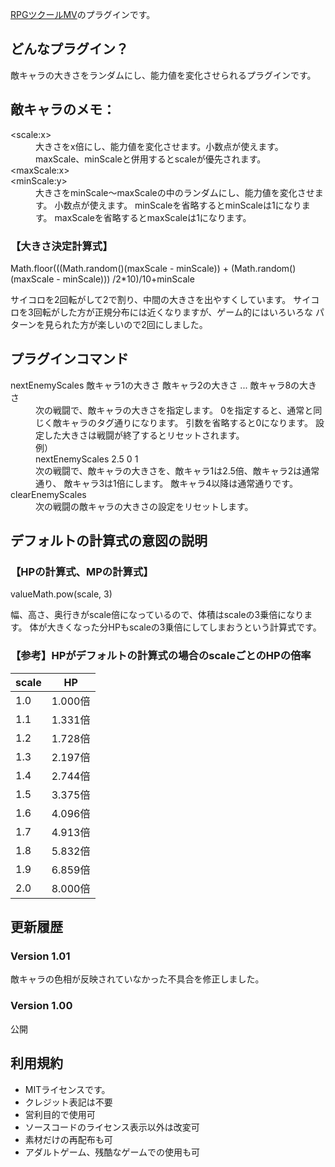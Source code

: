 ﻿

[RPGツクールMV](https://tkool.jp/mv/)のプラグインです。


## どんなプラグイン？

敵キャラの大きさをランダムにし、能力値を変化させられるプラグインです。





## 敵キャラのメモ：

<dl>
<dt>&lt;scale:x&gt;</dt>

<dd>大きさをx倍にし、能力値を変化させます。小数点が使えます。
maxScale、minScaleと併用するとscaleが優先されます。</dd>

<dt>&lt;maxScale:x&gt;<br>
&lt;minScale:y&gt;</dt>

<dd>大きさをminScale～maxScaleの中のランダムにし、能力値を変化させます。
小数点が使えます。
minScaleを省略するとminScaleは1になります。
maxScaleを省略するとmaxScaleは1になります。</dd>

</dl>

### 【大きさ決定計算式】

Math.floor(((Math.random()(maxScale - minScale)) + (Math.random()(maxScale - minScale))) /2*10)/10+minScale

サイコロを2回転がして2で割り、中間の大きさを出やすくしています。
サイコロを3回転がした方が正規分布には近くなりますが、ゲーム的にはいろいろな
パターンを見られた方が楽しいので2回にしました。


## プラグインコマンド

<dl>

<dt>nextEnemyScales 敵キャラ1の大きさ 敵キャラ2の大きさ ... 敵キャラ8の大きさ</dt>

<dd>次の戦闘で、敵キャラの大きさを指定します。
0を指定すると、通常と同じく敵キャラのタグ通りになります。
引数を省略すると0になります。
設定した大きさは戦闘が終了するとリセットされます。</dd>


<dd>例）<br>
nextEnemyScales 2.5 0 1</dd>

<dd>次の戦闘で、敵キャラの大きさを、敵キャラ1は2.5倍、敵キャラ2は通常通り、
敵キャラ3は1倍にします。
敵キャラ4以降は通常通りです。</dd>


<dt>clearEnemyScales</dt>

<dd>次の戦闘の敵キャラの大きさの設定をリセットします。</dd>

</dl>



## デフォルトの計算式の意図の説明


### 【HPの計算式、MPの計算式】

valueMath.pow(scale, 3)

幅、高さ、奥行きがscale倍になっているので、体積はscaleの3乗倍になります。
体が大きくなった分HPもscaleの3乗倍にしてしまおうという計算式です。

### 【参考】HPがデフォルトの計算式の場合のscaleごとのHPの倍率

| scale | HP |
| ---- | ---- |
| 1.0 | 1.000倍 |
| 1.1 | 1.331倍 |
| 1.2 | 1.728倍 |
| 1.3 | 2.197倍 |
| 1.4 | 2.744倍 |
| 1.5 | 3.375倍 |
| 1.6 | 4.096倍 |
| 1.7 | 4.913倍 |
| 1.8 | 5.832倍 |
| 1.9 | 6.859倍 |
| 2.0 | 8.000倍 |


## 更新履歴

### Version 1.01

敵キャラの色相が反映されていなかった不具合を修正しました。

### Version 1.00

公開


## 利用規約


 + MITライセンスです。
 + クレジット表記は不要
 + 営利目的で使用可
 + ソースコードのライセンス表示以外は改変可
 + 素材だけの再配布も可
 + アダルトゲーム、残酷なゲームでの使用も可